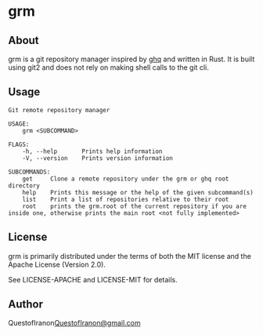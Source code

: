 # grm

## About
grm is a git repository manager inspired by [ghq](https://github.com/motemen/ghq) and written in Rust. 
It is built using git2 and does not rely on making shell calls to the git cli.

## Usage
```
Git remote repository manager

USAGE:
    grm <SUBCOMMAND>

FLAGS:
    -h, --help       Prints help information
    -V, --version    Prints version information

SUBCOMMANDS:
    get     Clone a remote repository under the grm or ghq root directory
    help    Prints this message or the help of the given subcommand(s)
    list    Print a list of repositories relative to their root
    root    prints the grm.root of the current repository if you are inside one, otherwise prints the main root <not fully implemented>
```

## License
grm is primarily distributed under the terms of both the MIT license and the Apache License (Version 2.0).

See LICENSE-APACHE and LICENSE-MIT for details.

## Author
QuestofIranon<QuestofIranon@gmail.com>
